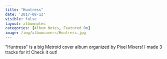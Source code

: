 ```yaml
---
title: "Huntress"
date: '2017-08-13'
visible: false
layout: albumnotes
categories: [Album Notes, Featured On]
image: /img/albumcovers/Huntress.jpg
---
```

"Huntress" is a big Metroid cover album organized by Pixel Mixers! I made 3 tracks for it! Check it out!
